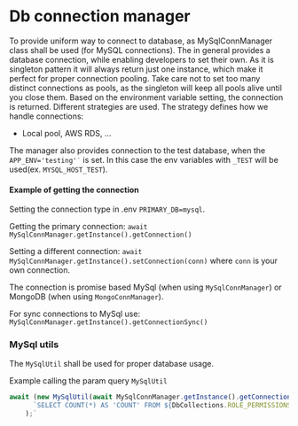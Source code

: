 # Db connection manager
To provide uniform way to connect to database, as MySqlConnManager class shall be used (for MySQL connections). The in general provides a database connection, while enabling developers to set their own.
As it is singleton pattern it will always return just one instance, which make it perfect for proper connection pooling.
Take care not to set too many distinct connections as pools, as the singleton will keep all pools alive until you close them.
Based on the environment variable setting, the connection is returned. Different strategies are used. The strategy defines how we handle connections:
- Local pool, AWS RDS, ...

The manager also provides connection to the test database, when the `APP_ENV='testing'˙` is set. In this case the env variables with `_TEST` will be used(ex. `MYSQL_HOST_TEST`).

#### Example of getting the connection
Setting the connection type in .env `PRIMARY_DB=mysql`.

Getting the primary connection:
`await MySqlConnManager.getInstance().getConnection()`

Setting a different connection:
`await MySqlConnManager.getInstance().setConnection(conn)`
where `conn` is your own connection.

The connection is promise based MySql (when using `MySqlConnManager`) or MongoDB (when using `MongoConnManager`).

For sync connections to MySql use:
`MySqlConnManager.getInstance().getConnectionSync()`

### MySql utils
The `MySqlUtil` shall be used for proper database usage. 

Example calling the param query  `MySqlUtil`
```typescript
await (new MySqlUtil(await MySqlConnManager.getInstance().getConnection() as Pool)).paramExecute(
      `SELECT COUNT(*) AS 'COUNT' FROM ${DbCollections.ROLE_PERMISSIONS};`,
    );`
```
